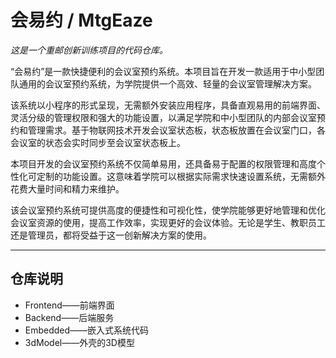 # 会易约 / MtgEaze

*这是一个重邮创新训练项目的代码仓库。*

“会易约”是一款快捷便利的会议室预约系统。本项目旨在开发一款适用于中小型团队通用的会议室预约系统，为学院提供一个高效、轻量的会议室管理解决方案。

该系统以小程序的形式呈现，无需额外安装应用程序，具备直观易用的前端界面、灵活分级的管理权限和强大的功能设置，以满足学院和中小型团队的内部会议室预约和管理需求。基于物联网技术开发会议室状态板，状态板放置在会议室门口，各会议室的状态会实时同步至会议室状态板上。

本项目开发的会议室预约系统不仅简单易用，还具备易于配置的权限管理和高度个性化可定制的功能设置。这意味着学院可以根据实际需求快速设置系统，无需额外花费大量时间和精力来维护。

该会议室预约系统可提供高度的便捷性和可视化性，使学院能够更好地管理和优化会议室资源的使用，提高工作效率，实现更好的会议体验。无论是学生、教职员工还是管理员，都将受益于这一创新解决方案的使用。

---

## 仓库说明

- Frontend——前端界面
- Backend——后端服务
- Embedded——嵌入式系统代码
- 3dModel——外壳的3D模型
